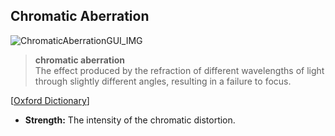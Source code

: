 ## Chromatic Aberration
![ChromaticAberrationGUI_IMG][ChromaticAberrationGUI_IMG]

> **chromatic aberration**  
>    The effect produced by the refraction of different wavelengths of light through slightly different angles, resulting in a failure to focus.

[[Oxford Dictionary][OxfordDictionary_LINK]] 

- **Strength:** The intensity of the chromatic distortion.


[ChromaticAberrationGUI_IMG]:    https://i.imgur.com/dDVy3zQ.png  "Chromatic Aberration GUI"

[OxfordDictionary_LINK]:         https://en.oxforddictionaries.com/definition/chromatic_aberration                       "chromatic aberration - Oxford Dictionaries"
